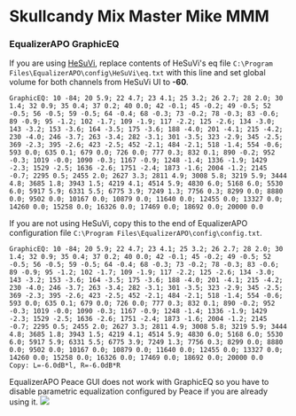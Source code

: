 # Skullcandy Mix Master Mike MMM
### EqualizerAPO GraphicEQ
If you are using [HeSuVi](https://sourceforge.net/projects/hesuvi/), replace contents of HeSuVi's eq file `C:\Program Files\EqualizerAPO\config\HeSuVi\eq.txt` with this line and set global volume for both channels from HeSuVi UI to **-60**.
```
GraphicEQ: 10 -84; 20 5.9; 22 4.7; 23 4.1; 25 3.2; 26 2.7; 28 2.0; 30 1.4; 32 0.9; 35 0.4; 37 0.2; 40 0.0; 42 -0.1; 45 -0.2; 49 -0.5; 52 -0.5; 56 -0.5; 59 -0.5; 64 -0.4; 68 -0.3; 73 -0.2; 78 -0.3; 83 -0.6; 89 -0.9; 95 -1.2; 102 -1.7; 109 -1.9; 117 -2.2; 125 -2.6; 134 -3.0; 143 -3.2; 153 -3.6; 164 -3.5; 175 -3.6; 188 -4.0; 201 -4.1; 215 -4.2; 230 -4.0; 246 -3.7; 263 -3.4; 282 -3.1; 301 -3.5; 323 -2.9; 345 -2.5; 369 -2.3; 395 -2.6; 423 -2.5; 452 -2.1; 484 -2.1; 518 -1.4; 554 -0.6; 593 0.0; 635 0.1; 679 0.0; 726 0.0; 777 0.3; 832 0.1; 890 -0.2; 952 -0.3; 1019 -0.0; 1090 -0.3; 1167 -0.9; 1248 -1.4; 1336 -1.9; 1429 -2.3; 1529 -2.5; 1636 -2.6; 1751 -2.4; 1873 -1.6; 2004 -1.2; 2145 -0.7; 2295 0.5; 2455 2.0; 2627 3.3; 2811 4.9; 3008 5.8; 3219 5.9; 3444 4.8; 3685 1.8; 3943 1.5; 4219 4.1; 4514 5.9; 4830 6.0; 5168 6.0; 5530 6.0; 5917 5.9; 6331 5.5; 6775 3.9; 7249 1.3; 7756 0.3; 8299 0.0; 8880 0.0; 9502 0.0; 10167 0.0; 10879 0.0; 11640 0.0; 12455 0.0; 13327 0.0; 14260 0.0; 15258 0.0; 16326 0.0; 17469 0.0; 18692 0.0; 20000 0.0
```
If you are not using HeSuVi, copy this to the end of EqualizerAPO configuration file `C:\Program Files\EqualizerAPO\config\config.txt`.
```
GraphicEQ: 10 -84; 20 5.9; 22 4.7; 23 4.1; 25 3.2; 26 2.7; 28 2.0; 30 1.4; 32 0.9; 35 0.4; 37 0.2; 40 0.0; 42 -0.1; 45 -0.2; 49 -0.5; 52 -0.5; 56 -0.5; 59 -0.5; 64 -0.4; 68 -0.3; 73 -0.2; 78 -0.3; 83 -0.6; 89 -0.9; 95 -1.2; 102 -1.7; 109 -1.9; 117 -2.2; 125 -2.6; 134 -3.0; 143 -3.2; 153 -3.6; 164 -3.5; 175 -3.6; 188 -4.0; 201 -4.1; 215 -4.2; 230 -4.0; 246 -3.7; 263 -3.4; 282 -3.1; 301 -3.5; 323 -2.9; 345 -2.5; 369 -2.3; 395 -2.6; 423 -2.5; 452 -2.1; 484 -2.1; 518 -1.4; 554 -0.6; 593 0.0; 635 0.1; 679 0.0; 726 0.0; 777 0.3; 832 0.1; 890 -0.2; 952 -0.3; 1019 -0.0; 1090 -0.3; 1167 -0.9; 1248 -1.4; 1336 -1.9; 1429 -2.3; 1529 -2.5; 1636 -2.6; 1751 -2.4; 1873 -1.6; 2004 -1.2; 2145 -0.7; 2295 0.5; 2455 2.0; 2627 3.3; 2811 4.9; 3008 5.8; 3219 5.9; 3444 4.8; 3685 1.8; 3943 1.5; 4219 4.1; 4514 5.9; 4830 6.0; 5168 6.0; 5530 6.0; 5917 5.9; 6331 5.5; 6775 3.9; 7249 1.3; 7756 0.3; 8299 0.0; 8880 0.0; 9502 0.0; 10167 0.0; 10879 0.0; 11640 0.0; 12455 0.0; 13327 0.0; 14260 0.0; 15258 0.0; 16326 0.0; 17469 0.0; 18692 0.0; 20000 0.0
Copy: L=-6.0dB*l, R=-6.0dB*R
```
EqualizerAPO Peace GUI does not work with GraphicEQ so you have to disable parametric equalization configured by Peace if you are already using it.
![](https://raw.githubusercontent.com/jaakkopasanen/AutoEq/master/results/Innerfidelity%202017/headphoncecom/onear/Skullcandy%20Mix%20Master%20Mike%20MMM/Skullcandy%20Mix%20Master%20Mike%20MMM.png)
